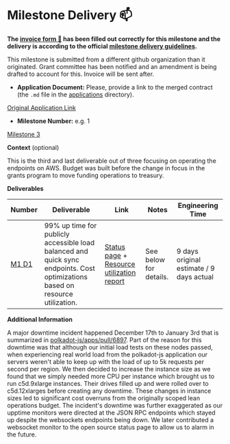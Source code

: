 # Milestone Delivery :mailbox:

**The [invoice form :pencil:](https://docs.google.com/forms/d/e/1FAIpQLSfmNYaoCgrxyhzgoKQ0ynQvnNRoTmgApz9NrMp-hd8mhIiO0A/viewform) has been filled out correctly for this milestone and the delivery is according to the official [milestone delivery guidelines](https://github.com/w3f/Grants-Program/blob/master/docs/milestone-deliverables-guidelines.md).**

This milestone is submitted from a different github organization than it originated. Grant committee has been notified and an amendment is being drafted to account for this. Invoice will be sent after.

- **Application Document:** Please, provide a link to the merged contract (the `.md` file in the [applications](https://github.com/w3f/Grants-Program/tree/master/applications) directory).

[Original Application Link](https://github.com/w3f/General-Grants-Program/blob/master/grants/speculative/load_balanced_endpoints_operations.md)

- **Milestone Number:** e.g. 1

[Milestone 3](https://github.com/w3f/General-Grants-Program/blob/master/grants/speculative/load_balanced_endpoints_operations.md#milestones-and-deliverables)

**Context** (optional)

This is the third and last deliverable out of three focusing on operating the endpoints on AWS. Budget was built before the change in focus in the grants program to move funding operations to treasury.

**Deliverables**

| Number                                                                                                                                                  | Deliverable                                                                                                                   | Link                                                                                                                                                                                   | Notes                  | Engineering Time                         |
| ------------------------------------------------------------------------------------------------------------------------------------------------------- | ----------------------------------------------------------------------------------------------------------------------------- | -------------------------------------------------------------------------------------------------------------------------------------------------------------------------------------- | ---------------------- | ---------------------------------------- |
| [M1 D1](https://github.com/w3f/General-Grants-Program/blob/master/grants/speculative/load_balanced_endpoints_operations.md#milestones-and-deliverables) | 99% up time for publicly accessible load balanced and quick sync endpoints. Cost optimizations based on resource utilization. | [Status page](https://status.substrate.geometry.io/) + [Resource utilization report](https://docs.google.com/document/d/17k1m8H7mp-lZToNvut9JLnWuSIJ93qMU__e_FxiM4QM/edit?usp=sharing) | See below for details. | 9 days original estimate / 9 days actual |

**Additional Information**

A major downtime incident happened December 17th to January 3rd that is summarized in [polkadot-js/apps/pull/6897](https://github.com/polkadot-js/apps/pull/6897). Part of the reason for this downtime was that although our initial load tests on these nodes passed, when experiencing real world load from the polkadot-js application our servers weren't able to keep up with the load of up to 5k requests per second per region. We then decided to increase the instance size as we found that we simply needed more CPU per instance which brought us to run c5d.9xlarge instances. Their drives filled up and were rolled over to c5d.12xlarges before creating any downtime. These changes in instance sizes led to significant cost overruns from the originally scoped lean operations budget. The incident's downtime was further exaggerated as our upptime monitors were directed at the JSON RPC endpoints which stayed up despite the websockets endpoints being down. We later contributed a websocket monitor to the open source status page to allow us to alarm in the future.
